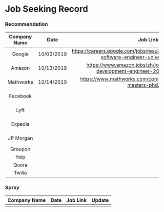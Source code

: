 # Job Seeking Record

### Recommendation
| Company Name | Date | Job Link | Reply | Submission | Update |
| :-----:| :----: | :----: | :----: | :----: | :----: |
| Google | 10/02/2019 | https://careers.google.com/jobs/results/132614933129896646-software-engineer-university-graduate/ | &radic; | 10/03/2019 |
| Amazon | 10/13/2019 | https://www.amazon.jobs/zh/jobs/908703/software-development-engineer-2020-united-states | &radic; | | | 
| Mathworks | 10/14/2019 | https://www.mathworks.com/company/jobs/students/edg-masters-phd.html | Wait for 3 days | |
| Facebook |  |  |https://www.1point3acres.com/bbs/forum.php?mod=viewthread&tid=558104&extra=page%3D1%26filter%3Dsortid%26sortid%3D192%26sortid%3D192 |  |
| Lyft |  |  | https://www.1point3acres.com/bbs/forum.php?mod=viewthread&tid=537362&extra=page%3D1%26filter%3Dsortid%26sortid%3D192%26sortid%3D192 |  |
| Expedia |  |  | https://www.1point3acres.com/bbs/forum.php?mod=viewthread&tid=558739&extra=page%3D1%26filter%3Dsortid%26sortid%3D192%26sortid%3D192 |  |
| JP Morgan |  |  | https://www.1point3acres.com/bbs/forum.php?mod=viewthread&tid=558842&extra=page%3D1%26filter%3Dsortid%26sortid%3D192%26sortid%3D192 |  |
| Groupon |  |  | https://www.1point3acres.com/bbs/thread-536510-1-1.html |  |
| Yelp |  |  | Wechat | |
| Quora |  |  | Wechat | |
| Twilio |  |  | Wechat | |


### Spray
| Company Name | Date | Job Link | Update |
| :-----:| :----: | :----: | :----: |
|  |  |  |  | 


